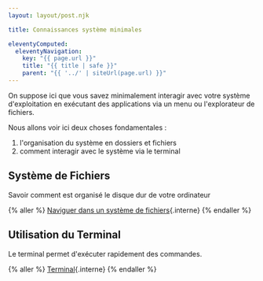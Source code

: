```yaml
---
layout: layout/post.njk

title: Connaissances système minimales

eleventyComputed:
  eleventyNavigation:
    key: "{{ page.url }}"
    title: "{{ title | safe }}"
    parent: "{{ '../' | siteUrl(page.url) }}"
---
```


On suppose ici que vous savez minimalement interagir avec votre système d'exploitation en exécutant des applications via un menu ou l'explorateur de fichiers.

Nous allons voir ici deux choses fondamentales :

1. l'organisation du système en dossiers et fichiers
2. comment interagir avec le système via le terminal

## Système de Fichiers

Savoir comment est organisé le disque dur de votre ordinateur

{% aller %}
[Naviguer dans un système de fichiers](fichiers-navigation){.interne}
{% endaller %}

## Utilisation du Terminal

Le terminal permet d'exécuter rapidement des commandes.

{% aller %}
[Terminal](terminal){.interne}
{% endaller %}
